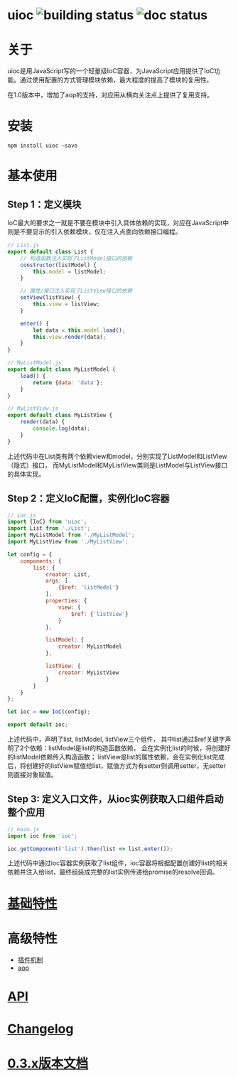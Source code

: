 uioc ![building status](https://travis-ci.org/ecomfe/uioc.svg?branch=master) ![doc status](https://doc.esdoc.org/github.com/ecomfe/uioc/badge.svg)
===

# 关于
uioc是用JavaScript写的一个轻量级IoC容器，为JavaScript应用提供了IoC功能。通过使用配置的方式管理模块依赖，最大程度的提高了模块的复用性。

在1.0版本中，增加了aop的支持，对应用从横向关注点上提供了复用支持。

# 安装

```shell
npm install uioc —save
```
# 基本使用

## Step 1：定义模块

IoC最大的要求之一就是不要在模块中引入具体依赖的实现，对应在JavaScript中则是不要显示的引入依赖模块，仅在注入点面向依赖接口编程。

```javascript
// List.js
export default class List {
    // 构造函数注入实现了ListModel接口的依赖
    constructor(listModel) {
        this.model = listModel;
    }

    // 属性/接口注入实现了ListView接口的依赖
    setView(listView) {
        this.view = listView;
    }

    enter() {
        let data = this.model.load();
        this.view.render(data);
    }
}

// MyListModel.js
export default class MyListModel {
    load() {
        return {data: 'data'};
    }
}

// MyListView.js
export default class MyListView {
    render(data) {
        console.log(data);
    }
}
```
上述代码中在List类有两个依赖view和model，分别实现了ListModel和ListView（隐式）接口，
而MyListModel和MyListView类则是ListModel与ListView接口的具体实现。

## Step 2：定义IoC配置，实例化IoC容器

```javascript
// ioc.js
import {IoC} from 'uioc';
import List from './List';
import MyListModel from './MyListModel';
import MyListView from './MyListView';

let config = {
    components: {
        list: {
            creator: List,
            args: [
                {$ref: 'listModel'}
            ],
            properties: {
                view: {
                    $ref: {'listView'}
                }
            },

            listModel: {
                creator: MyListModel
            },

            listView: {
                creator: MyListView
            }
        }
    }
};

let ioc = new IoC(config);

export default ioc;
```

上述代码中，声明了list, listModel, listView三个组件，
其中list通过$ref关键字声明了2个依赖：listModel是list的构造函数依赖，
会在实例化list的时候，将创建好的listModel依赖传入构造函数；
listView是list的属性依赖，会在实例化list完成后，将创建好的listView赋值给list，赋值方式为有setter则调用setter，无setter则直接对象赋值。

## Step 3:  定义入口文件，从ioc实例获取入口组件启动整个应用

```javascript
// main.js
import ioc from 'ioc';

ioc.getComponent('list').then(list => list.enter());
```
上述代码中通过ioc容器实例获取了list组件，ioc容器将根据配置创建好list的相关依赖并注入给list，最终组装成完整的list实例传递给promise的resolve回调。

# [基础特性](https://github.com/ecomfe/uioc/wiki/Base-Feature)

# 高级特性

- [插件机制](https://github.com/ecomfe/uioc/wiki/plugins)
- [aop](https://github.com/ecomfe/uioc/wiki/aop)

# [API](https://doc.esdoc.org/github.com/ecomfe/uioc/)

# [Changelog](https://github.com/ecomfe/uioc/wiki/Changelog)

# [0.3.x版本文档](https://github.com/ecomfe/uioc/wiki/0.3.x-readme)
